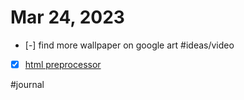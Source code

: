 # Mar 24, 2023

- [-] find more wallpaper on google art #ideas/video 
- [x] [html preprocessor](html%20preprocessor.md)


#journal